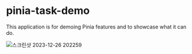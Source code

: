 # pinia-task-demo

This application is for demoing Pinia features and to showcase what it can do.

![스크린샷 2023-12-26 202259](https://github.com/yuneKim/pinia-tasks-demo/assets/143244098/b418fc40-eed5-4775-86cd-784d1bc394a1)
